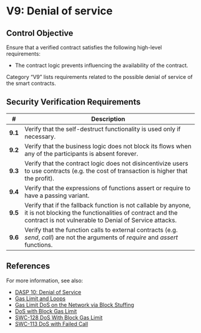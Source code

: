# V9: Denial of service

## Control Objective

Ensure that a verified contract satisfies the following high-level requirements:
* The contract logic prevents influencing the availability of the contract.

Category “V9” lists requirements related to the possible denial of service of the smart contracts.

## Security Verification Requirements

| # | Description |
| --- | --- |
| **9.1** | Verify that the self-destruct functionality is used only if necessary. | 
| **9.2** | Verify that the business logic does not block its flows when any of the participants is absent forever.  | 
| **9.3** | Verify that the contract logic does not disincentivize users to use contracts (e.g. the cost of transaction is higher that the profit). | 
| **9.4** | Verify that the expressions of functions assert or require to have a passing variant. | 
| **9.5** | Verify that if the fallback function is not callable by anyone, it is not blocking the functionalities of contract and the contract is not vulnerable to Denial of Service attacks. | 
| **9.6** | Verify that the function calls to external contracts (e.g. *send*, *call*) are not the arguments of *require* and *assert* functions. | 


## References

For more information, see also:

* [DASP 10: Denial of Service](https://www.dasp.co/#item-5)
* [Gas Limit and Loops](https://solidity.readthedocs.io/en/v0.5.10/security-considerations.html#gas-limit-and-loops)
* [Gas Limit DoS on the Network via Block Stuffing](https://consensys.github.io/smart-contract-best-practices/known_attacks/#gas-limit-dos-on-the-network-via-block-stuffing)
* [DoS with Block Gas Limit](https://consensys.github.io/smart-contract-best-practices/known_attacks/#dos-with-block-gas-limit)
* [SWC-128 DoS With Block Gas Limit](https://smartcontractsecurity.github.io/SWC-registry/docs/SWC-128)
* [SWC-113 DoS with Failed Call](https://smartcontractsecurity.github.io/SWC-registry/docs/SWC-113)

